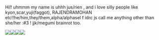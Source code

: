 Hi!! uhmmm my name is uhhh jus/rien , and i love silly people like kyon,scar,yuji(faggot), RAJENDRAMOHAN etc!!he/him,they/them,alpha/alphasel
f idrc js call me anything other than she/her :#3 ! jjk/megumi brainrot too.

![](https://i.pinimg.com/564x/84/0a/ae/840aae0dd2d1220543f26aeb38c4ed37.jpg)![](https://i.pinimg.com/564x/96/02/73/9602739b8ba344c6e33dd0b13e8d09bf.jpg)![](https://i.pinimg.com/564x/21/ca/0c/21ca0ce34dd9b2a84d2f09fed1927f09.jpg)![](https://i.pinimg.com/564x/ef/e4/de/efe4de4c295a7dbaa67acea444ce7a8f.jpg)


